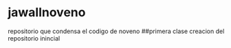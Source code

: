 # jawallnoveno
repositorio que condensa el codigo de noveno
##primera clase
creacion del repositorio inincial
